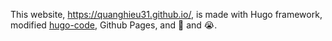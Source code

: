 This website, https://quanghieu31.github.io/, is made with Hugo framework, modified [hugo-code](
    https://github.com/luizdepra/hugo-coder), Github Pages, and :sparkling_heart: and :sob:.
